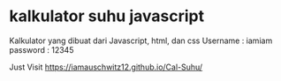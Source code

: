 # kalkulator suhu javascript
Kalkulator yang dibuat dari Javascript, html, dan css
Username : iamiam
password : 12345

Just Visit https://iamauschwitz12.github.io/Cal-Suhu/
